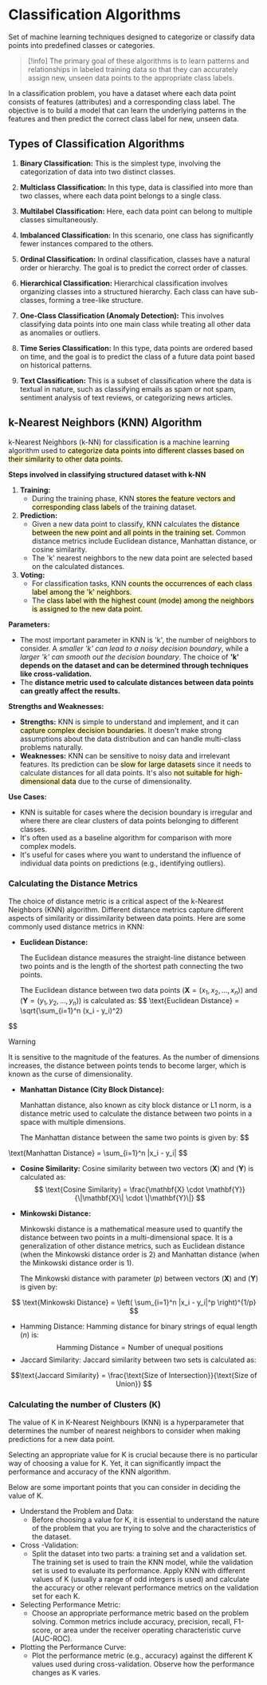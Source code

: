 # Classification Algorithms
Set of machine learning techniques designed to categorize or classify data points into predefined classes or categories.

>[!info]
>The primary goal of these algorithms is to learn patterns and relationships in labeled training data so that they can accurately assign new, unseen data points to the appropriate class labels.

In a classification problem, you have a dataset where each data point consists of features (attributes) and a corresponding class label. The objective is to build a model that can learn the underlying patterns in the features and then predict the correct class label for new, unseen data.

## Types of Classification Algorithms

1. **Binary Classification:** This is the simplest type, involving the categorization of data into two distinct classes. 
    
2. **Multiclass Classification:** In this type, data is classified into more than two classes, where each data point belongs to a single class. 
    
3. **Multilabel Classification:** Here, each data point can belong to multiple classes simultaneously.
    
4. **Imbalanced Classification:** In this scenario, one class has significantly fewer instances compared to the others. 
    
5. **Ordinal Classification:** In ordinal classification, classes have a natural order or hierarchy. The goal is to predict the correct order of classes.
    
6. **Hierarchical Classification:** Hierarchical classification involves organizing classes into a structured hierarchy. Each class can have sub-classes, forming a tree-like structure. 
    
7. **One-Class Classification (Anomaly Detection):** This involves classifying data points into one main class while treating all other data as anomalies or outliers. 
    
8. **Time Series Classification:** In this type, data points are ordered based on time, and the goal is to predict the class of a future data point based on historical patterns. 
    
9. **Text Classification:** This is a subset of classification where the data is textual in nature, such as classifying emails as spam or not spam, sentiment analysis of text reviews, or categorizing news articles.

## k-Nearest Neighbors (KNN) Algorithm

k-Nearest Neighbors (k-NN) for classification is a machine learning algorithm used to <mark style="background: #FFF3A3A6;">categorize data points into different classes based on their similarity to other data points.</mark>

**Steps involved in classifying structured dataset with k-NN**

1. **Training:**
    - During the training phase, KNN <mark style="background: #FFF3A3A6;">stores the feature vectors and corresponding class labels</mark> of the training dataset.
2. **Prediction:**
    - Given a new data point to classify, KNN calculates the <mark style="background: #FFF3A3A6;">distance between the new point and all points in the training set.</mark> Common distance metrics include Euclidean distance, Manhattan distance, or cosine similarity.
    - The 'k' nearest neighbors to the new data point are selected based on the calculated distances.
3. **Voting:**
    - For classification tasks, KNN <mark style="background: #FFF3A3A6;">counts the occurrences of each class label among the 'k' neighbors.</mark>
    - The <mark style="background: #FFF3A3A6;">class label with the highest count (mode) among the neighbors is assigned to the new data point.</mark>

**Parameters:**
- The most important parameter in KNN is 'k', the number of neighbors to consider. A *smaller 'k' can lead to a noisy decision boundary*, while a *larger 'k' can smooth out the decision boundary*. The choice of **'k' depends on the dataset and can be determined through techniques like cross-validation.**
- The **distance metric used to calculate distances between data points can greatly affect the results.**

**Strengths and Weaknesses:**

- **Strengths:** KNN is simple to understand and implement, and it can <mark style="background: #FFF3A3A6;">capture complex decision boundaries.</mark> It doesn't make strong assumptions about the data distribution and can handle multi-class problems naturally.
- **Weaknesses:** KNN can be sensitive to noisy data and irrelevant features. Its prediction can be <mark style="background: #FFF3A3A6;">slow for large datasets</mark> since it needs to calculate distances for all data points. It's also<mark style="background: #FFF3A3A6;"> not suitable for high-dimensional data</mark> due to the curse of dimensionality.

**Use Cases:**

- KNN is suitable for cases where the decision boundary is irregular and where there are clear clusters of data points belonging to different classes.
- It's often used as a baseline algorithm for comparison with more complex models.
- It's useful for cases where you want to understand the influence of individual data points on predictions (e.g., identifying outliers).

### Calculating the Distance Metrics

The choice of distance metric is a critical aspect of the k-Nearest Neighbors (KNN) algorithm. Different distance metrics capture different aspects of similarity or dissimilarity between data points. Here are some commonly used distance metrics in KNN:

- **Euclidean Distance:**
  
  The Euclidean distance measures the straight-line distance between two points and is  the length of the shortest path connecting the two points. 
  
	The Euclidean distance between two data points $(\mathbf{X}=(x_1, x_2, \ldots, x_n)) \text{ and }(\mathbf{Y}=(y_1, y_2, \ldots, y_n))$ is calculated as:
$$
\text{Euclidean Distance} = \sqrt{\sum_{i=1}^n (x_i - y_i)^2}

$$
>[!warning]
>It is sensitive to the magnitude of the features. As the number of dimensions increases,  the distance between points tends to become larger, which is known as the curse of  dimensionality.

- **Manhattan Distance (City Block Distance):**
  
  Manhattan distance, also known as city block distance or L1 norm, is a distance metric  used to calculate the distance between two points in a space with multiple dimensions.   
  
	The Manhattan distance between the same two points is given by:
$$

\text{Manhattan Distance} = \sum_{i=1}^n |x_i - y_i|
$$
- **Cosine Similarity:**
	Cosine similarity between two vectors $(\mathbf{X}) \text{ and } (\mathbf{Y})$ is calculated as:
$$
\text{Cosine Similarity} = \frac{\mathbf{X} \cdot \mathbf{Y}}{\|\mathbf{X}\| \cdot \|\mathbf{Y}\|}
$$
- **Minkowski Distance:**
  
  Minkowski distance is a mathematical measure used to quantify the distance between  two points in a multi-dimensional space. It is a generalization of other distance metrics,  such as Euclidean distance (when the Minkowski distance order is 2) and Manhattan  distance (when the Minkowski distance order is 1).
  
	The Minkowski distance with parameter $(p)$ between vectors $(\mathbf{X})$ and $(\mathbf{Y})$ is given by: 
	
$$
\text{Minkowski Distance} = \left( \sum_{i=1}^n |x_i - y_i|^p \right)^{1/p} 
$$
- Hamming Distance:
	Hamming distance for binary strings of equal length $(n)$ is:
$$
\text{Hamming Distance} = \text{Number of unequal positions}
$$
- Jaccard Similarity:
	Jaccard similarity between two sets is calculated as: 
	
$$\text{Jaccard Similarity} = \frac{\text{Size of Intersection}}{\text{Size of Union}} $$
### Calculating the number of Clusters (K)  

The value of K in K-Nearest Neighbours (KNN) is a hyperparameter that determines  the number of nearest neighbors to consider when making predictions for a new data  point.

Selecting an appropriate value for K is crucial because there is no particular way  of choosing a value for K. Yet, it can significantly impact the performance and accuracy  of the KNN algorithm. 

Below are some important points that you can consider in  deciding the value of K.  

- Understand the Problem and Data:  
	- Before choosing a value for K, it is essential to understand the nature of the problem  that you are trying to solve and the characteristics of the dataset. 
- Cross -Validation:  
	- Split the dataset into two parts: a training set and a validation set. The training set is  used to train the KNN model, while the validation set is used to evaluate its  performance. Apply KNN with different values of K (usually a range of odd integers  is used) and calculate the accuracy or other relevant performance metrics on the  validation set for each K.  
- Selecting Performance Metric:  
	- Choose an appropriate performance metric based on the problem solving. Common  metrics include accuracy, precision, recall, F1-score, or area under the receiver  operating characteristic curve (AUC-ROC).  
- Plotting the Performance Curve:  
	- Plot the performance metric (e.g., accuracy) against the different K values used during  cross-validation. Observe how the performance changes as K varies.